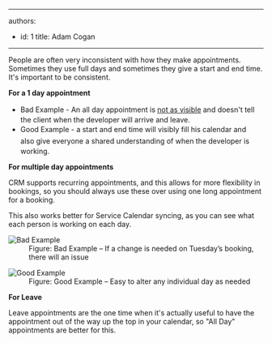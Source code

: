 

---
authors:
  - id: 1
    title: Adam Cogan
---




<span class='intro'> <p>People are often very inconsistent with&#160;how they make appointments. Sometimes they use full days and sometimes they give a start and end time. It's important to be consistent.</p><p><strong>​For a 1 day appointment</strong><br></p><ul><li><span style="line-height&#58;1.6;">Bad Example - An all day appointment is <a href="/Communication/RulesToBetterEmail/Pages/SendOutlookCalendarAppointmentsAppropriate.aspx">not as visible</a>​​ and doesn't tell the client when the developer will arrive and leave.&#160;</span></li><li><span style="line-height&#58;1.6;">Good Example -&#160;a start and end time will <span style="line-height&#58;20.7999992370605px;">visibly&#160;</span><span style="line-height&#58;20.7999992370605px;">fill his calendar and also&#160;</span>give everyone a shared understanding of when the developer is working.</span><br></li></ul><p></p><p><strong>For multiple day appointments</strong></p><p>CRM supports recurring appointments, and this allows for more flexibility in bookings, so you should always use these over using one long appointment for a booking.</p> </span>

<p>This also works better for Service Calendar syncing, as you can see what each person is working on each day.</p><dl class="badImage"><dt> 
      <img src="/Communication/RulesToBetterCRMForUsers/PublishingImages/recurring-appointment-bad.png" alt="Bad Example" />
   </dt><dd>Figure&#58; Bad Example – If a change is needed on Tuesday’s booking, there will​&#160;an issue</dd></dl><dl class="goodImage"><dt> 
      <img src="/Communication/RulesToBetterCRMForUsers/PublishingImages/recurring-appointment-good.png" alt="Good Example" />
   </dt><dd>Figure&#58; Good Example – Easy to alter any individual day as needed<br></dd></dl><p><strong>For Leave</strong></p><p>Leave appoi​ntments are the one time when it's actually useful to have the appointment out of the way up the top in your calendar, so &quot;All Day&quot; appointments are better for this.</p>


